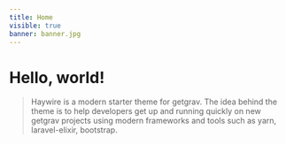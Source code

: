 ```yaml
---
title: Home
visible: true
banner: banner.jpg
---
```


# Hello, world!
> Haywire is a modern starter theme for getgrav. The idea behind the theme is to help developers get up and running quickly on new getgrav projects using modern frameworks and tools such as yarn, laravel-elixir, bootstrap.